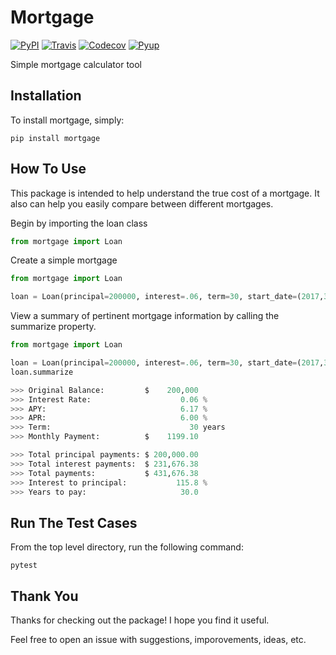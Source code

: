 Mortgage
====================

[![PyPI][pypi_logo]][pypi_link] [![Travis][travis_logo]][travis_link] [![Codecov][codecov_logo]][codecov_link] [![Pyup][pyup_logo]][pyup_link]

[pypi_logo]: https://img.shields.io/pypi/v/mortgage.svg
[pypi_link]: https://pypi.python.org/pypi/mortgage
[travis_logo]: https://img.shields.io/travis/austinmcconnell/mortgage.svg
[travis_link]: https://travis-ci.org/austinmcconnell/mortgage
[codecov_logo]: https://img.shields.io/codecov/c/github/austinmcconnell/mortgage.svg
[codecov_link]: https://codecov.io/gh/austinmcconnell/mortgage
[pyup_logo]: https://pyup.io/repos/github/austinmcconnell/mortgage/shield.svg
[pyup_link]: https://pyup.io/repos/github/austinmcconnell/mortgage/

Simple mortgage calculator tool


Installation
--------------------

To install mortgage, simply:

```commandline
pip install mortgage
```

How To Use
--------------------

This package is intended to help understand the true cost of a mortgage. It also can help you easily compare between different mortgages.
 
Begin by importing the loan class

```python
from mortgage import Loan

``` 

Create a simple mortgage

```python
from mortgage import Loan

loan = Loan(principal=200000, interest=.06, term=30, start_date=(2017,3,1))
```

View a summary of pertinent mortgage information by calling the summarize property.

```python
from mortgage import Loan

loan = Loan(principal=200000, interest=.06, term=30, start_date=(2017,3,1))
loan.summarize

>>> Original Balance:         $    200,000
>>> Interest Rate:                    0.06 %
>>> APY:                              6.17 %
>>> APR:                              6.00 %
>>> Term:                               30 years
>>> Monthly Payment:          $    1199.10

>>> Total principal payments: $ 200,000.00
>>> Total interest payments:  $ 231,676.38
>>> Total payments:           $ 431,676.38
>>> Interest to principal:           115.8 %
>>> Years to pay:                     30.0
```


Run The Test Cases
--------------------
From the top level directory, run the following command:

```
pytest
```

Thank You
--------------------

Thanks for checking out the package! I hope you find it useful.

Feel free to open an issue with suggestions, imporovements, ideas, etc.

